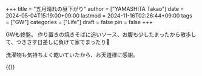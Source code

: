 +++
title = "五月晴れの昼下がり"
author = ["YAMASHITA Takao"]
date = 2024-05-04T15:19:00+09:00
lastmod = 2024-11-16T02:26:44+09:00
tags = ["GW"]
categories = ["Life"]
draft = false
pin = false
+++

GWも終盤。
作り置きの焼きそばに追いソース、お腹も少したまったから散歩して、つきさす日差しに負けて家でまったり🥲

洗濯物も気持ちよく乾いていたから、お天道様に感謝。

{{<carousel images="gw-2024/*" aspectRatio="16-9" interval="2500">}}
